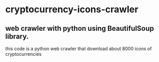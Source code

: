# cryptocurrency-icons-crawler
## web crawler with python using BeautifulSoup library.
this code is a python web crawler that download about 8000 icons of cryptocurrencies
